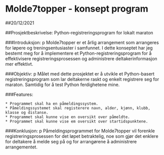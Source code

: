 # Molde7topper - konsept program 
##20/12/2021

##Prosjektbeskrivelse: Python-registreringsprogram for lokalt maraton

###Introduksjon:
p Molde7topper er et årlig arrangement som arrangeres for løpere og treningsentusiaster i samfunnet. I dette konseptet har jeg bestemt meg for å implementere et Python-registreringsprogram for å effektivisere registreringsprosessen og administrere deltakerinformasjon mer effektivt.

###Objektiv:
p Målet med dette prosjektet er å utvikle et Python-basert registreringsprogram som lar deltakerne raskt og enkelt registrere seg for maraton. Samtidig for å test Python ferdighetene mine.

###Features:

    * Programmet skal ha en påmeldingssystem.
    * Påmeldingssystemet skal registerere navn, alder, kjønn, klubb, klasse og distanse.
    * Programmet skal kunne vise en oversikt over påmeldte.
    * Programmet skal kunne vise em oversikt over startidspunktene.

###Konklusjon:
p Påmeldingsprogrammet for Molde7topper vil forenkle registreringsprosessen for det løpet betraktelig, noe som gjør det enklere for deltakere å melde seg på og for arrangørene å administrere arrangementet.
